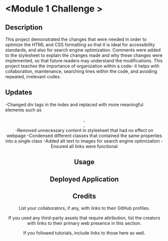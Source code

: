 # <Module 1 Challenge >

## Description

This project demonstrated the changes that were needed in order to optimize the HTML and CSS formatting so that it is ideal for accessibility standards, and also for search engine optimization. Comments were added to the stylesheet to explain the changes made and why these changes were implemented, so that future readers may understand the modifications. This project teaches the importance of organization within a code- it helps with collaboration, maintenance, searching lines within the code, and avoiding repeated, irrelevant codes. 


## Updates

-Changed div tags in the index and replaced with more meaningful elements such as <header>, <footer>, <section>
-Removed unnecessary content in stylesheet that had no effect on webpage
-Condensed different classes that contained the same properties into a single class
-Added alt text to images for search engine optimization
-Ensured all links were functional

## Usage

## Deployed Application

## Credits

List your collaborators, if any, with links to their GitHub profiles.

If you used any third-party assets that require attribution, list the creators with links to their primary web presence in this section.

If you followed tutorials, include links to those here as well.



